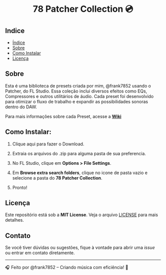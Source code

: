 <h1 align="center">78 Patcher Collection 💿</h1>

## Indice
- [Índice](#indice)
- [Sobre](#sobre)
- [Como Instalar](#como-instalar)
- [Licença](#licença)

## Sobre
Esta é uma biblioteca de presets criada por mim, @frank7852 usando o Patcher, do FL Studio. Essa coleção inclui diversos efeitos como EQs, Compressores e outros utilitários de áudio. Cada preset foi desenvolvido para otimizar o fluxo de trabalho e expandir as possibilidades sonoras dentro do DAW.

Para mais informações sobre cada Preset, acesse a **[Wiki](https://github.com/Frank7852/78-Patcher-Collection.wiki.git)**
## Como Instalar:

1. Clique aqui para fazer o Download.

2. Extraia os arquivos do .zip para alguma pasta de sua preferencia.

3. No FL Studio, clique em **Options > File Settings**.

4. Em **Browse extra search folders**, clique no icone de pasta vazio e selecione a pasta do **78 Patcher Collection**.

5. Pronto! 

## Licença

Este repositório está sob a **MIT License**. Veja o arquivo [LICENSE](LICENSE) para mais detalhes.

## Contato

Se você tiver dúvidas ou sugestões, fique à vontade para abrir uma *issue* ou entrar em contato diretamente.

---

🎧 Feito por @frank7852 – Criando música com eficiência! 🚀
